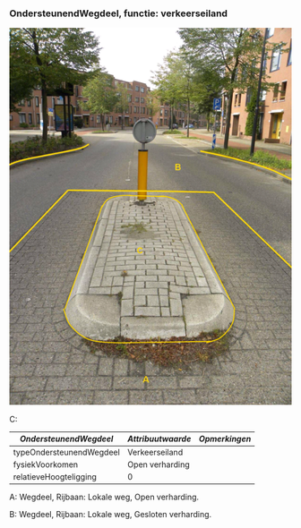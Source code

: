 ### OndersteunendWegdeel, functie: verkeerseiland

![p1](media/e895efeb1d43a44173c1a4eb34f7daceb7cc353f.png)

C:

| ***OndersteunendWegdeel*** | ***Attribuutwaarde*** | ***Opmerkingen*** |
|----------------------------|-----------------------|-------------------|
| typeOndersteunendWegdeel   | Verkeerseiland        |                   |
| fysiekVoorkomen            | Open verharding       |                   |
| relatieveHoogteligging     | 0                     |                   |

A: Wegdeel, Rijbaan: Lokale weg, Open verharding.

B: Wegdeel, Rijbaan: Lokale weg, Gesloten verharding.
